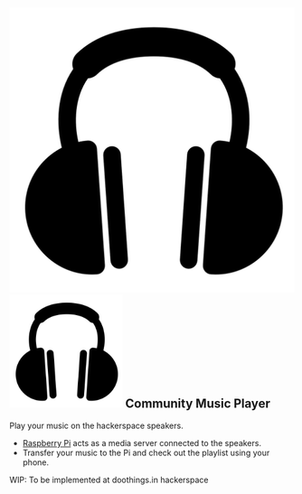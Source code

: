 ![Headphones](headphone-icon.png)
<img src="headphone-icon.png" alt="Headphones" style="width: 200px;height: 200px"/>
Community Music Player
-------------------------------------------------------------------------------

Play your music on the hackerspace speakers.

* [Raspberry Pi](http://raspberrypi.org/) acts as a media server connected to the speakers.
* Transfer your music to the Pi and check out the playlist using your phone.

WIP: To be implemented at doothings.in hackerspace 
